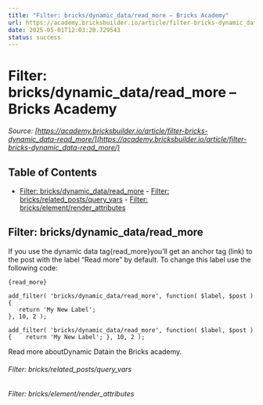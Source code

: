 ```yaml
---
title: "Filter: bricks/dynamic_data/read_more – Bricks Academy"
url: https://academy.bricksbuilder.io/article/filter-bricks-dynamic_data-read_more/
date: 2025-05-01T12:03:20.729543
status: success
---
```


# Filter: bricks/dynamic_data/read_more – Bricks Academy

*Source: [https://academy.bricksbuilder.io/article/filter-bricks-dynamic_data-read_more/](https://academy.bricksbuilder.io/article/filter-bricks-dynamic_data-read_more/)*

## Table of Contents

- [Filter: bricks/dynamic_data/read_more](#filter-bricksdynamicdatareadmore)
        - [Filter: bricks/related_posts/query_vars](#filter-bricksrelatedpostsqueryvars)
        - [Filter: bricks/element/render_attributes](#filter-brickselementrenderattributes)

## Filter: bricks/dynamic_data/read_more

If you use the dynamic data tag{read_more}you’ll get an anchor tag (link) to the post with the label “Read more” by default. To change this label use the following code:

`{read_more}`

```
add_filter( 'bricks/dynamic_data/read_more', function( $label, $post ) {
   return 'My New Label';
}, 10, 2 );
```

`add_filter( 'bricks/dynamic_data/read_more', function( $label, $post ) {
   return 'My New Label';
}, 10, 2 );`

Read more aboutDynamic Datain the Bricks academy.

###### Filter: bricks/related_posts/query_vars

###### Filter: bricks/element/render_attributes

